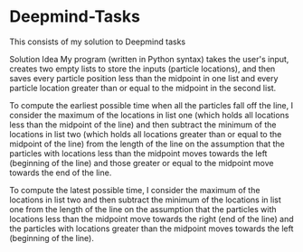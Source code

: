 # Deepmind-Tasks
This consists of my solution to Deepmind tasks

Solution Idea
My program (written in Python syntax) takes the user's input, creates two empty lists to store the inputs (particle locations), and then saves every particle position less than the midpoint in one list and every particle location greater than or equal to the midpoint in the second list. 

To compute the earliest possible time when all the particles fall off the line, I consider the maximum of the locations in list one (which holds all locations less than the midpoint of the line) and then subtract the minimum of the locations in list two (which holds all locations greater than or equal to the midpoint of the line)  from the length of the line on the assumption that the particles with locations less than the midpoint moves towards the left (beginning of the line) and those greater or equal to the midpoint move towards the end of the line. 

To compute the latest possible time, I consider the maximum of the locations in list two and then subtract the minimum of the locations in list one from the length of the line on the assumption that the particles with locations less than the midpoint move towards the right (end of the line) and the particles with locations greater than the midpoint moves towards the left  (beginning of the line).

